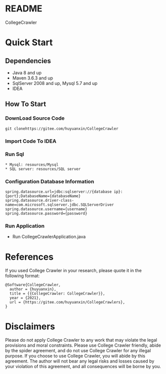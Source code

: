 # README

CollegeCrawler

# Quick Start

## Dependencies

* Java 8 and up
* Maven 3.6.3 and up
* SqlServer 2008 and up, Mysql 5.7 and up
* IDEA

## How To Start

### DownLoad Source Code

```shell
git clonehttps://gitee.com/huyuanxin/CollegeCrawler
```

### Import Code To IDEA

### Run Sql

    * Mysql: resources/Mysql
    * SQL server: resources/SQL server

### Configuration Database Information

```properties
spring.datasource.url=jdbc:sqlserver://{database ip}:{port};DatabaseName={databaseName}
spring.datasource.driver-class-name=com.microsoft.sqlserver.jdbc.SQLServerDriver
spring.datasource.username={username}
spring.datasource.password={password}
```

### Run Application

* Run CollegeCrawlerApplication.java

# References

If you used College Crawler in your research, please quote it in the following format:

```
@Software{CollegeCrawler,
  author = {huyuanxin},
  title = {{CollegeCrawler: CollegeCrawler}},
  year = {2021},
  url = {https://gitee.com/huyuanxin/CollegeCrawlers},
}
```

# Disclaimers

Please do not apply College Crawler to any work that may violate the legal provisions and moral constraints. Please use
College Crawler friendly, abide by the spider agreement, and do not use College Crawler for any illegal purpose. If you
choose to use College Crawler, you will abide by this agreement. The author will not bear any legal risks and losses
caused by your violation of this agreement, and all consequences will be borne by you.
